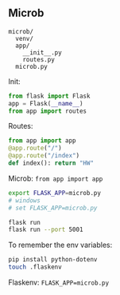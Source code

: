 ## Microb 



```
microb/
  venv/
  app/
    __init__.py
    routes.py
  microb.py
```

Init:  
```py 
from flask import Flask
app = Flask(__name__)
from app import routes
```  
Routes:  
```py 
from app import app
@app.route("/")
@app.route("/index")
def index(): return "HW"
```

Microb: `from app import app`


```sh
export FLASK_APP=microb.py
# windows
# set FLASK_APP=microb.py
```

```sh
flask run 
flask run --port 5001
```  

To remember the env variables:
```sh
pip install python-dotenv
touch .flaskenv
```
Flaskenv:  `FLASK_APP=microb.py` 
